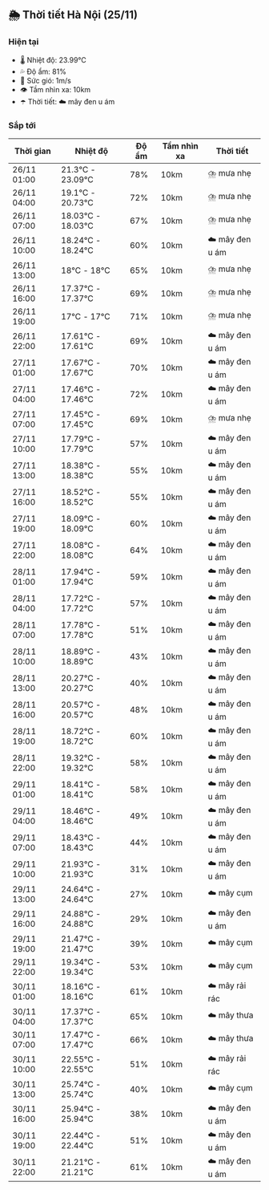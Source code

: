 ## 🌦️ Thời tiết Hà Nội (25/11)

### Hiện tại

- 🌡️ Nhiệt độ: 23.99℃
- 💦 Độ ẩm: 81%
- 💨 Sức gió: 1m/s
- 👁️ Tầm nhìn xa: 10km
- ☂️ Thời tiết: ☁️ mây đen u ám

### Sắp tới

| Thời gian | Nhiệt độ | Độ ẩm | Tầm nhìn xa | Thời tiết |
| --- | --- | --- | --- | --- |
| 26/11 01:00 | 21.3℃ - 23.09℃ | 78% | 10km | ⛈️ mưa nhẹ |
| 26/11 04:00 | 19.1℃ - 20.73℃ | 72% | 10km | ⛈️ mưa nhẹ |
| 26/11 07:00 | 18.03℃ - 18.03℃ | 67% | 10km | ⛈️ mưa nhẹ |
| 26/11 10:00 | 18.24℃ - 18.24℃ | 60% | 10km | ☁️ mây đen u ám |
| 26/11 13:00 | 18℃ - 18℃ | 65% | 10km | ⛈️ mưa nhẹ |
| 26/11 16:00 | 17.37℃ - 17.37℃ | 69% | 10km | ⛈️ mưa nhẹ |
| 26/11 19:00 | 17℃ - 17℃ | 71% | 10km | ⛈️ mưa nhẹ |
| 26/11 22:00 | 17.61℃ - 17.61℃ | 69% | 10km | ☁️ mây đen u ám |
| 27/11 01:00 | 17.67℃ - 17.67℃ | 70% | 10km | ☁️ mây đen u ám |
| 27/11 04:00 | 17.46℃ - 17.46℃ | 72% | 10km | ☁️ mây đen u ám |
| 27/11 07:00 | 17.45℃ - 17.45℃ | 69% | 10km | ⛈️ mưa nhẹ |
| 27/11 10:00 | 17.79℃ - 17.79℃ | 57% | 10km | ☁️ mây đen u ám |
| 27/11 13:00 | 18.38℃ - 18.38℃ | 55% | 10km | ☁️ mây đen u ám |
| 27/11 16:00 | 18.52℃ - 18.52℃ | 55% | 10km | ☁️ mây đen u ám |
| 27/11 19:00 | 18.09℃ - 18.09℃ | 60% | 10km | ☁️ mây đen u ám |
| 27/11 22:00 | 18.08℃ - 18.08℃ | 64% | 10km | ☁️ mây đen u ám |
| 28/11 01:00 | 17.94℃ - 17.94℃ | 59% | 10km | ☁️ mây đen u ám |
| 28/11 04:00 | 17.72℃ - 17.72℃ | 57% | 10km | ☁️ mây đen u ám |
| 28/11 07:00 | 17.78℃ - 17.78℃ | 51% | 10km | ☁️ mây đen u ám |
| 28/11 10:00 | 18.89℃ - 18.89℃ | 43% | 10km | ☁️ mây đen u ám |
| 28/11 13:00 | 20.27℃ - 20.27℃ | 40% | 10km | ☁️ mây đen u ám |
| 28/11 16:00 | 20.57℃ - 20.57℃ | 48% | 10km | ☁️ mây đen u ám |
| 28/11 19:00 | 18.72℃ - 18.72℃ | 60% | 10km | ☁️ mây đen u ám |
| 28/11 22:00 | 19.32℃ - 19.32℃ | 58% | 10km | ☁️ mây đen u ám |
| 29/11 01:00 | 18.41℃ - 18.41℃ | 58% | 10km | ☁️ mây đen u ám |
| 29/11 04:00 | 18.46℃ - 18.46℃ | 49% | 10km | ☁️ mây đen u ám |
| 29/11 07:00 | 18.43℃ - 18.43℃ | 44% | 10km | ☁️ mây đen u ám |
| 29/11 10:00 | 21.93℃ - 21.93℃ | 31% | 10km | ☁️ mây đen u ám |
| 29/11 13:00 | 24.64℃ - 24.64℃ | 27% | 10km | ☁️ mây cụm |
| 29/11 16:00 | 24.88℃ - 24.88℃ | 29% | 10km | ☁️ mây đen u ám |
| 29/11 19:00 | 21.47℃ - 21.47℃ | 39% | 10km | ☁️ mây cụm |
| 29/11 22:00 | 19.34℃ - 19.34℃ | 53% | 10km | ☁️ mây cụm |
| 30/11 01:00 | 18.16℃ - 18.16℃ | 61% | 10km | ☁️ mây rải rác |
| 30/11 04:00 | 17.37℃ - 17.37℃ | 65% | 10km | ☁️ mây thưa |
| 30/11 07:00 | 17.47℃ - 17.47℃ | 66% | 10km | ☁️ mây thưa |
| 30/11 10:00 | 22.55℃ - 22.55℃ | 51% | 10km | ☁️ mây rải rác |
| 30/11 13:00 | 25.74℃ - 25.74℃ | 40% | 10km | ☁️ mây cụm |
| 30/11 16:00 | 25.94℃ - 25.94℃ | 38% | 10km | ☁️ mây đen u ám |
| 30/11 19:00 | 22.44℃ - 22.44℃ | 51% | 10km | ☁️ mây đen u ám |
| 30/11 22:00 | 21.21℃ - 21.21℃ | 61% | 10km | ☁️ mây đen u ám |
